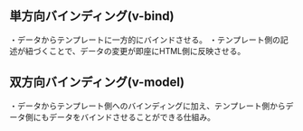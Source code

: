 ## 単方向バインディング(v-bind)
・データからテンプレートに一方的にバインドさせる。
・テンプレート側の記述が紐づくことで、データの変更が即座にHTML側に反映させる。

## 双方向バインディング(v-model)
・データからテンプレート側へのバインディングに加え、テンプレート側からデータ側にもデータをバインドさせることができる仕組み。
